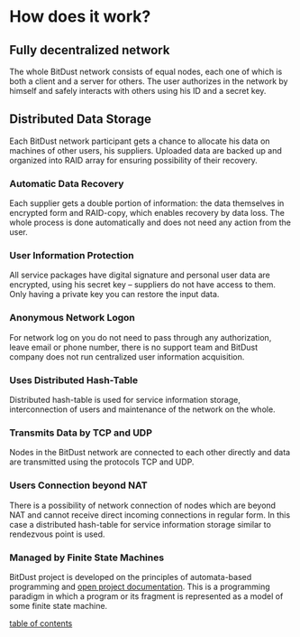 # How does it work?


## Fully decentralized network

The whole BitDust network consists of equal nodes, each one of which is both a client and a server for others. 
The user authorizes in the network by himself and safely interacts with others using his ID and a secret key. 


## Distributed Data Storage

Each BitDust network participant gets a chance to allocate his data on machines of other users, his suppliers. 
Uploaded data are backed up and organized into RAID array for ensuring possibility of their recovery. 


### Automatic Data Recovery

Each supplier gets a double portion of information: the data themselves in encrypted form and RAID-copy, 
which enables recovery by data loss. The whole process is done automatically and does not need 
any action from the user.


### User Information Protection

All service packages have digital signature and personal user data are encrypted, using his secret key – suppliers 
do not have access to them. Only having a private key you can restore the input data.


### Anonymous Network Logon

For network log on you do not need to pass through any authorization, leave email or phone number, 
there is no support team and BitDust company does not run centralized user information acquisition.


### Uses Distributed Hash-Table

Distributed hash-table is used for service information storage, interconnection of users and maintenance 
of the network on the whole.


### Transmits Data by TCP and UDP

Nodes in the BitDust network are connected to each other directly and data are transmitted using 
the protocols TCP and UDP.


### Users Connection beyond NAT

There is a possibility of network connection of nodes which are beyond NAT and cannot receive direct 
incoming connections in regular form. In this case a distributed hash-table for service information 
storage similar to rendezvous point is used. 


### Managed by Finite State Machines

BitDust project is developed on the principles of automata-based programming and 
[open project documentation](http://is.ifmo.ru/works/open_doc/).
This is a programming paradigm in which a program or its fragment is represented as a model of 
some finite state machine.




[table of contents](toc.md)
